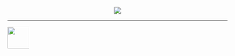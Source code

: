 <p align='center'>
    <img src="https://capsule-render.vercel.app/api?type=waving&height=200&text=Hey%20Everyone!&fontAlignY=40&color=gradient"/>
</p>
<hr/>
<a href="https://www.instagram.com/thepiyushmalhotra/">
  <img height="50" src="https://user-images.githubusercontent.com/46517096/166974368-9798f39f-1f46-499c-b14e-81f0a3f83a06.png"/>
</a>
